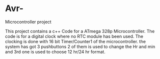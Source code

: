 # Avr-
Microcontroller project

This project contains a c++ Code for a ATmega 328p Microcontroller. The code is for a digital clock where no RTC module has been used. The clocking is done with 16 bit Timer/Counter1 of the microcontroller. the system has got 3 pushbuttons 2 of them is used to change the Hr and min and 3rd one is used to choose 12 hr/24 hr format.
